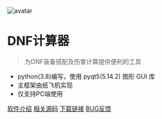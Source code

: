 ![avatar](img\logo.ico)

# DNF计算器

> 为DNF装备搭配及伤害计算提供便利的工具

- python(3.8)编写，使用 pyqt5(5.14.2) 图形 GUI 库
- 主框架由纸飞机实现
- 仅支持PC端使用

[软件介绍](USERMANUAL)
[相关源码](https://github.com/wxh0402/DNFCalculating)
[下载链接](https://wws.lanzous.com/b01bfj76f)
[BUG反馈](https://wws.lanzous.com/b01bfj76f)
